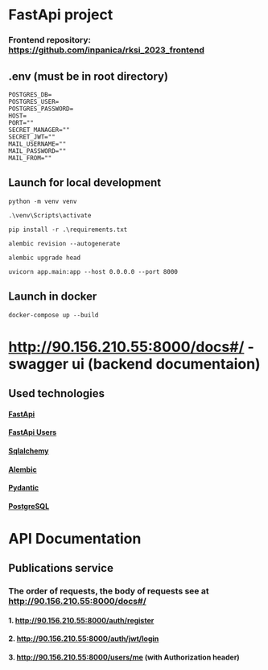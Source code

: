 # FastApi project
### Frontend repository: https://github.com/inpanica/rksi_2023_frontend
## .env (must be in root directory)
```
POSTGRES_DB=
POSTGRES_USER=
POSTGRES_PASSWORD=
HOST=
PORT=""
SECRET_MANAGER=""
SECRET_JWT=""
MAIL_USERNAME=""
MAIL_PASSWORD=""
MAIL_FROM=""
```
## Launch for local development
```
python -m venv venv
```
```
.\venv\Scripts\activate
```
```
pip install -r .\requirements.txt
```
```
alembic revision --autogenerate
```
```
alembic upgrade head
```
```
uvicorn app.main:app --host 0.0.0.0 --port 8000
```
## Launch in docker
```
docker-compose up --build
```
# http://90.156.210.55:8000/docs#/ - swagger ui (backend documentaion)
## Used technologies
#### [FastApi](https://fastapi.tiangolo.com/)
#### [FastApi Users](https://fastapi-users.github.io/fastapi-users/12.1/)
#### [Sqlalchemy](https://www.sqlalchemy.org/)
#### [Alembic](https://alembic.sqlalchemy.org/en/latest/)
#### [Pydantic](https://docs.pydantic.dev/latest/)
#### [PostgreSQL](https://www.postgresql.org/)

# API Documentation
## Publications service
### The order of requests, the body of requests see at http://90.156.210.55:8000/docs#/
#### 1. http://90.156.210.55:8000/auth/register
#### 2. http://90.156.210.55:8000/auth/jwt/login
#### 3. http://90.156.210.55:8000/users/me (with Authorization header)
